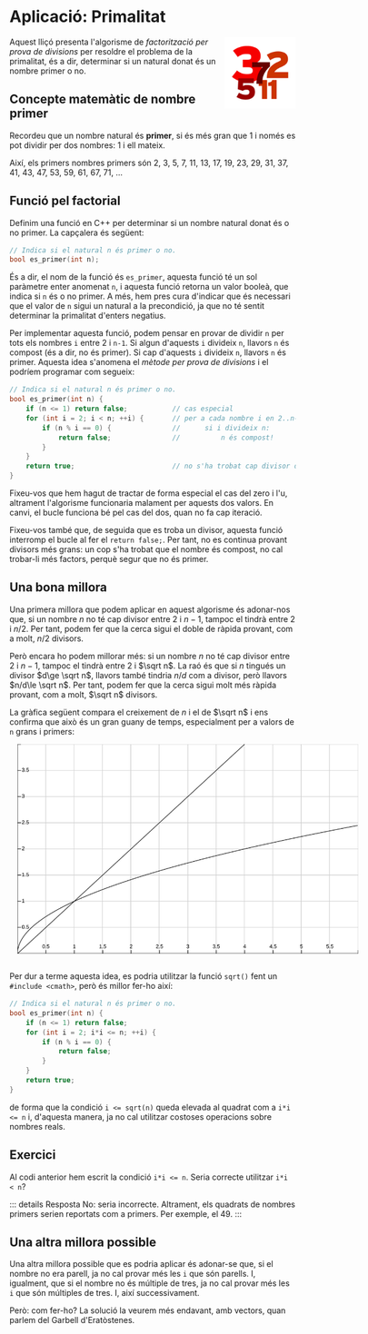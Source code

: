 # Aplicació: Primalitat

<img src='././primalitat.png' style='height: 9em; float: right; margin: 0 0 1em 1em;'/>

Aquest lliçó presenta l'algorisme de _factorització per prova de divisions_
per resoldre el problema de la primalitat, és a dir, determinar si un natural
donat és un nombre primer o no.

## Concepte matemàtic de nombre primer

Recordeu que un nombre natural és **primer**, si és més gran que 1 i només
es pot dividir per dos nombres: 1 i ell mateix.

Així, els primers nombres primers
són 2, 3, 5, 7, 11, 13, 17, 19, 23, 29, 31, 37, 41, 43, 47, 53, 59, 61, 67,
71, ...

## Funció pel factorial

Definim una funció en C++ per determinar si un nombre natural donat
és o no primer. La capçalera és següent:

```c++
// Indica si el natural n és primer o no.
bool es_primer(int n);

```

És a dir, el nom de la funció és `es_primer`, aquesta funció té un sol
paràmetre enter anomenat `n`, i aquesta funció retorna un valor booleà, que
indica si `n` és o no primer. A més, hem pres cura d'indicar que és necessari
que el valor de `n` sigui un natural a la precondició, ja que no té sentit
determinar la primalitat d'enters negatius.

Per implementar aquesta funció, podem pensar en provar de dividir `n` per
tots els nombres `i` entre 2 i `n-1`. Si algun d'aquests `i` divideix `n`,
llavors `n` és compost (és a dir, no és primer). Si cap d'aquests `i`
divideix `n`, llavors `n` és primer. Aquesta idea s'anomena el _mètode
per prova de divisions_ i el podríem programar com segueix:

```c++
// Indica si el natural n és primer o no.
bool es_primer(int n) {
    if (n <= 1) return false;           // cas especial
    for (int i = 2; i < n; ++i) {       // per a cada nombre i en 2..n-1:
        if (n % i == 0) {               //      si i divideix n:
            return false;               //          n és compost!
        }
    }
    return true;                        // no s'ha trobat cap divisor de n ⟹ n és primer!
}
```

Fixeu-vos que hem hagut de tractar de forma especial el cas del zero i l'u, altrament
l'algorisme funcionaria malament per aquests dos valors. En canvi, el bucle
funciona bé pel cas del dos, quan no fa cap iteració.

Fixeu-vos també que, de seguida que es troba un divisor, aquesta funció
interromp el bucle al fer el `return false;`. Per tant, no es continua provant
divisors més grans: un cop s'ha trobat que el nombre és compost, no cal
trobar-li més factors, perquè segur que no és primer.

## Una bona millora

Una primera millora que podem aplicar en aquest algorisme
és adonar-nos que, si un nombre $n$ no té cap divisor entre $2$ i $n-1$,
tampoc el tindrà entre $2$ i $n/2$. Per tant, podem fer que la cerca sigui
el doble de ràpida provant, com a molt, $n/2$ divisors.

Però encara ho podem millorar més: si un nombre $n$ no té cap divisor entre
$2$ i $n-1$, tampoc el tindrà entre $2$ i $\sqrt n$. La raó és que si $n$
tingués un divisor $d\ge \sqrt n$, llavors també tindria $n/d$ com a
divisor, però llavors $n/d\le \sqrt n$. Per tant, podem fer que la cerca
sigui molt més ràpida provant, com a molt, $\sqrt n$ divisors.

La gràfica següent compara el creixement de $n$ i el de $\sqrt n$
i ens confirma que això és un gran guany de temps, especialment
per a valors de `n` grans i primers:

<center>
<img src='././plot-n-sqrt-n.svg' style='max-width: 600px; margin: 0 0 1em 1em;'/>
</center>

Per dur a terme aquesta idea, es podria utilitzar la funció `sqrt()` fent un
`#include <cmath>`, però és millor fer-ho així:

```c++
// Indica si el natural n és primer o no.
bool es_primer(int n) {
    if (n <= 1) return false;
    for (int i = 2; i*i <= n; ++i) {
        if (n % i == 0) {
            return false;
        }
    }
    return true;
}
```

de forma que la condició `i <= sqrt(n)` queda elevada al quadrat
com a `i*i <= n` i, d'aquesta manera, ja no cal utilitzar costoses
operacions sobre nombres reals.

## Exercici

Al codi anterior hem escrit la condició `i*i <= n`.
Seria correcte utilitzar `i*i < n`?

::: details Resposta
No: seria incorrecte. Altrament, els quadrats de nombres primers serien
reportats com a primers. Per exemple, el 49.
:::

## Una altra millora possible

Una altra millora possible que es podria aplicar és adonar-se que, si el
nombre no era parell, ja no cal provar més les `i` que són parells. I,
igualment, que si el nombre no és múltiple de tres, ja no cal provar més les
`i` que són múltiples de tres. I, així successivament.

Però: com fer-ho? La solució la veurem més endavant, amb vectors, quan parlem
del Garbell d'Eratòstenes.

<Autors autors="jpetit roura"/>
